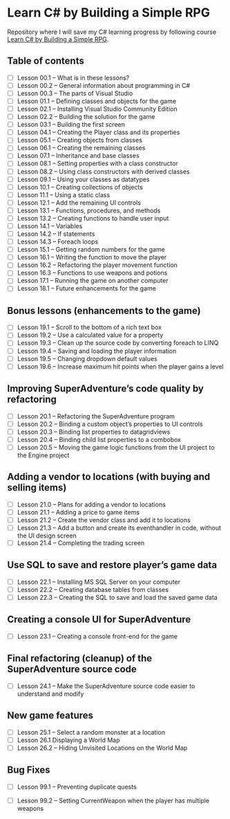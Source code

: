 # Learn C# by Building a Simple RPG
Repository where I will save my C# learning progress by following course [Learn C# by Building a Simple RPG](https://scottlilly.com/learn-c-by-building-a-simple-rpg-index/).

## Table of contents
- [ ] Lesson 00.1 – What is in these lessons?
- [ ] Lesson 00.2 – General information about programming in C#
- [ ] Lesson 00.3 – The parts of Visual Studio
- [ ] Lesson 01.1 – Defining classes and objects for the game
- [ ] Lesson 02.1 – Installing Visual Studio Community Edition
- [ ] Lesson 02.2 – Building the solution for the game
- [ ] Lesson 03.1 – Building the first screen
- [ ] Lesson 04.1 – Creating the Player class and its properties
- [ ] Lesson 05.1 – Creating objects from classes
- [ ] Lesson 06.1 – Creating the remaining classes
- [ ] Lesson 07.1 – Inheritance and base classes
- [ ] Lesson 08.1 – Setting properties with a class constructor
- [ ] Lesson 08.2 – Using class constructors with derived classes
- [ ] Lesson 09.1 – Using your classes as datatypes
- [ ] Lesson 10.1 – Creating collections of objects
- [ ] Lesson 11.1 – Using a static class
- [ ] Lesson 12.1 – Add the remaining UI controls
- [ ] Lesson 13.1 – Functions, procedures, and methods
- [ ] Lesson 13.2 – Creating functions to handle user input
- [ ] Lesson 14.1 – Variables
- [ ] Lesson 14.2 – If statements
- [ ] Lesson 14.3 – Foreach loops
- [ ] Lesson 15.1 – Getting random numbers for the game
- [ ] Lesson 16.1 – Writing the function to move the player
- [ ] Lesson 16.2 – Refactoring the player movement function
- [ ] Lesson 16.3 – Functions to use weapons and potions
- [ ] Lesson 17.1 – Running the game on another computer
- [ ] Lesson 18.1 – Future enhancements for the game
      
## Bonus lessons (enhancements to the game)

- [ ] Lesson 19.1 – Scroll to the bottom of a rich text box
- [ ] Lesson 19.2 – Use a calculated value for a property
- [ ] Lesson 19.3 – Clean up the source code by converting foreach to LINQ
- [ ] Lesson 19.4 – Saving and loading the player information
- [ ] Lesson 19.5 – Changing dropdown default values
- [ ] Lesson 19.6 – Increase maximum hit points when the player gains a level

## Improving SuperAdventure’s code quality by refactoring
- [ ] Lesson 20.1 – Refactoring the SuperAdventure program
- [ ] Lesson 20.2 – Binding a custom object’s properties to UI controls
- [ ] Lesson 20.3 – Binding list properties to datagridviews
- [ ] Lesson 20.4 – Binding child list properties to a combobox
- [ ] Lesson 20.5 – Moving the game logic functions from the UI project to the Engine project

## Adding a vendor to locations (with buying and selling items)
- [ ] Lesson 21.0 – Plans for adding a vendor to locations
- [ ] Lesson 21.1 – Adding a price to game items
- [ ] Lesson 21.2 – Create the vendor class and add it to locations
- [ ] Lesson 21.3 – Add a button and create its eventhandler in code, without the UI design screen
- [ ] Lesson 21.4 – Completing the trading screen

## Use SQL to save and restore player’s game data
- [ ] Lesson 22.1 – Installing MS SQL Server on your computer
- [ ] Lesson 22.2 – Creating database tables from classes
- [ ] Lesson 22.3 – Creating the SQL to save and load the saved game data

## Creating a console UI for SuperAdventure
- [ ] Lesson 23.1 – Creating a console front-end for the game

## Final refactoring (cleanup) of the SuperAdventure source code
- [ ] Lesson 24.1 – Make the SuperAdventure source code easier to understand and modify

## New game features
- [ ] Lesson 25.1 – Select a random monster at a location
- [ ] Lesson 26.1 Displaying a World Map
- [ ] Lesson 26.2 – Hiding Unvisited Locations on the World Map

## Bug Fixes
- [ ] Lesson 99.1 – Preventing duplicate quests
- [ ] Lesson 99.2 – Setting CurrentWeapon when the player has multiple weapons

 
